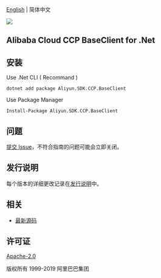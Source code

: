 [English](README.md) | 简体中文

![](https://aliyunsdk-pages.alicdn.com/icons/AlibabaCloud.svg)

## Alibaba Cloud CCP BaseClient for .Net


## 安装

Use .Net CLI ( Recommand )

    dotnet add package Aliyun.SDK.CCP.BaseClient

Use Package Manager

    Install-Package Aliyun.SDK.CCP.BaseClient

## 问题
[提交 Issue](https://github.com/aliyun/aliyun-ccp/issues/new)，不符合指南的问题可能会立即关闭。

## 发行说明
每个版本的详细更改记录在[发行说明](./ChangeLog.md)中。

## 相关
* [最新源码](https://github.com/aliyun/aliyun-ccp/tree/master/baseclient/csharp)

## 许可证
[Apache-2.0](http://www.apache.org/licenses/LICENSE-2.0)

版权所有 1999-2019 阿里巴巴集团

